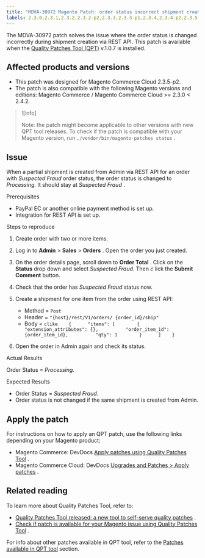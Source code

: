 ```yaml
---
title: "MDVA-30972 Magento Patch: order status incorrect shipment created via REST API"
labels: 2.3.0,2.3.1,2.3.2,2.3.2-p2,2.3.3,2.3.3-p1,2.3.4,2.3.4-p2,2.3.5,2.3.5-p1,2.3.5-p2,2.3.6,2.4.0,2.4.0-p1,2.4.1,QPT 1.0.7,QPT patches,Magento Commerce,Magento Commerce Cloud,order,security,shipping,support tools
---
```


The MDVA-30972 patch solves the issue where the order status is changed incorrectly during shipment creation via REST API. This patch is available when the [Quality Patches Tool (QPT)](https://support.magento.com/hc/en-us/articles/360047139492) v.1.0.7 is installed.

## Affected products and versions

* This patch was designed for Magento Commerce Cloud 2.3.5-p2.
* The patch is also compatible with the following Magento versions and editions: Magento Commerce / Magento Commerce Cloud >= 2.3.0 < 2.4.2.

>![info]
>
>Note: the patch might become applicable to other versions with new QPT tool releases. To check if the patch is compatible with your Magento version, run `./vendor/bin/magento-patches status` .

## Issue

When a partial shipment is created from Admin via REST API for an order with *Suspected Fraud* order status, the order status is changed to *Processing.* It should stay at *Suspected Fraud* .

 <span class="wysiwyg-underline">Prerequisites</span> 

* PayPal EC or another online payment method is set up.
* Integration for REST API is set up.

 <span class="wysiwyg-underline">Steps to reproduce</span> 

1. Create order with two or more items.
1. Log in to **Admin** > **Sales** > **Orders** . Open the order you just created.
1. On the order details page, scroll down to **Order Total** . Click on the **Status** drop down and select *Suspected Fraud.* Then *c* lick the **Submit Comment** button.
1. Check that the order has *Suspected Fraud* status now.
1. Create a shipment for one item from the order using REST API:

    * Method = `Post` 
    * Header = `"{host}/rest/V1/orders/ {order_id}/ship"` 
    * Body =    ```clike    {      "items": [        {          "extension_attributes": {},          "order_item_id": {order_item_id},          "qty": 1        }      ]    }    ```    
1. Open the order in Admin again and check its status.

 <span class="wysiwyg-underline">Actual Results</span> 

Order Status = *Processing.* 

 <span class="wysiwyg-underline">Expected Results</span> 

* Order Status = *Suspected Fraud.* 
* Order status is not changed if the same shipment is created from Admin.

## Apply the patch

For instructions on how to apply an QPT patch, use the following links depending on your Magento product:

* Magento Commerce: DevDocs [Apply patches using Quality Patches Tool](https://devdocs.magento.com/guides/v2.4/comp-mgr/patching/mqp.html) .
* Magento Commerce Cloud: DevDocs [Upgrades and Patches > Apply patches](https://devdocs.magento.com/cloud/project/project-patch.html) .

## Related reading

To learn more about Quality Patches Tool, refer to:

* [Quality Patches Tool released: a new tool to self-serve quality patches](https://support.magento.com/hc/en-us/articles/360047139492) .
* [Check if patch is available for your Magento issue using Quality Patches Tool](https://support.magento.com/hc/en-us/articles/360047125252) .

For info about other patches available in QPT tool, refer to the [Patches available in QPT tool](https://support.magento.com/hc/en-us/sections/360010506631-Patches-available-in-QPT-tool-) section.